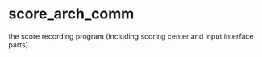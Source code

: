 # score_arch_comm
the score recording program (including scoring center and input interface parts)

